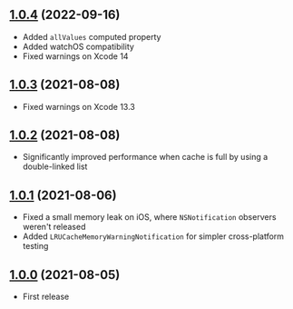 ## [1.0.4](https://github.com/nicklockwood/LRUCache/releases/tag/1.0.4) (2022-09-16)

- Added `allValues` computed property
- Added watchOS compatibility
- Fixed warnings on Xcode 14

## [1.0.3](https://github.com/nicklockwood/LRUCache/releases/tag/1.0.3) (2021-08-08)

- Fixed warnings on Xcode 13.3

## [1.0.2](https://github.com/nicklockwood/LRUCache/releases/tag/1.0.2) (2021-08-08)

- Significantly improved performance when cache is full by using a double-linked list

## [1.0.1](https://github.com/nicklockwood/LRUCache/releases/tag/1.0.1) (2021-08-06)

- Fixed a small memory leak on iOS, where `NSNotification` observers weren't released
- Added `LRUCacheMemoryWarningNotification` for simpler cross-platform testing

## [1.0.0](https://github.com/nicklockwood/LRUCache/releases/tag/1.0.0) (2021-08-05)

- First release
